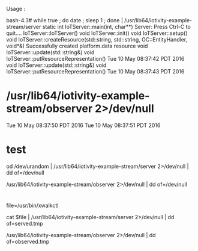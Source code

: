 Usage :

bash-4.3# while true ; do date ; sleep 1 ;  done | /usr/lib64/iotivity-example-stream/server 
static int IoTServer::main(int, char**)
Server: 
Press Ctrl-C to quit....
IoTServer::IoTServer()
void IoTServer::init()
void IoTServer::setup()
void IoTServer::createResource(std::string, std::string, OC::EntityHandler, void*&)
Successfully created platform.data resource
void IoTServer::update(std::string&)
void IoTServer::putResourceRepresentation()
Tue 10 May 08:37:42 PDT 2016
void IoTServer::update(std::string&)
void IoTServer::putResourceRepresentation()
Tue 10 May 08:37:43 PDT 2016


# /usr/lib64/iotivity-example-stream/observer  2>/dev/null
Tue 10 May 08:37:50 PDT 2016
Tue 10 May 08:37:51 PDT 2016

# test

 od /dev/urandom  | /usr/lib64/iotivity-example-stream/server 2>/dev/null  | dd of=/dev/null


/usr/lib64/iotivity-example-stream/observer  2>/dev/null | dd of=/dev/null

# 

file=/usr/bin/xwalkctl


cat $file  | /usr/lib64/iotivity-example-stream/server 2>/dev/null  | dd of=served.tmp

/usr/lib64/iotivity-example-stream/observer  2>/dev/null | dd of=observed.tmp
